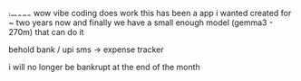 <img width="44" height="8" alt="image" src="https://github.com/user-attachments/assets/afcf00d5-c82c-4318-8af3-12ea187a5310" />wow vibe coding does work
this has been a app i wanted created for ~ two years now
and finally we have a small enough model (gemma3 - 270m) that can do it

behold
bank / upi sms -> expense tracker

i will no longer be bankrupt at the end of the month

